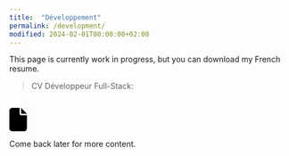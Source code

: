 ```yaml
---
title:  "Développement"
permalink: /development/
modified: 2024-02-01T00:00:00+02:00
---
```


This page is currently work in progress, but you can download my French resume.

> CV Développeur Full-Stack:<br />
<br />
<a href="{{ '/assets/documents/cv-developpeur-arnaud-decolasse.pdf' | relative_url }}"><svg xmlns="http://www.w3.org/2000/svg" height="3em" viewBox="0 0 384 512"><!--! Font Awesome Free 6.4.2 by @fontawesome - https://fontawesome.com License - https://fontawesome.com/license (Commercial License) Copyright 2023 Fonticons, Inc. --><path d="M0 64C0 28.7 28.7 0 64 0H224V128c0 17.7 14.3 32 32 32H384V448c0 35.3-28.7 64-64 64H64c-35.3 0-64-28.7-64-64V64zm384 64H256V0L384 128z"/></svg></a>

Come back later for more content.